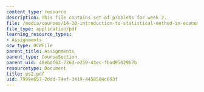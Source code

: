 ```yaml
---
content_type: resource
description: This file contains set of problems for week 2.
file: /media/courses/14-30-introduction-to-statistical-method-in-economics-spring-2006/7999e6572ddd74ef34194458504c693f_ps2.pdf
file_type: application/pdf
learning_resource_types:
- Assignments
ocw_type: OCWFile
parent_title: Assignments
parent_type: CourseSection
parent_uid: 46ebdf63-726d-e259-43ec-fbad95029b7b
resourcetype: Document
title: ps2.pdf
uid: 7999e657-2ddd-74ef-3419-4458504c693f
---
```

